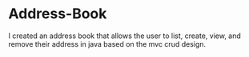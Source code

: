 # Address-Book
I created an address book that allows the 
user to list, create, view, and remove their address
in java based on the mvc crud design.
